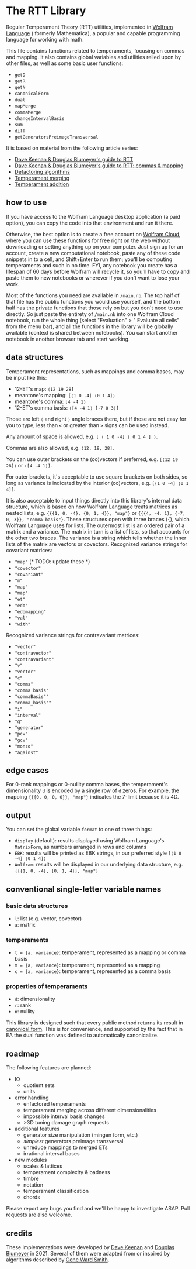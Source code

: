 # The RTT Library

Regular Temperament Theory (RTT) utilities, implemented in [Wolfram Language](https://www.wolfram.com/language/) (
formerly Mathematica), a popular and capable programming language for working with math.

This file contains functions related to temperaments, focusing on commas and mapping. It also contains global variables
and utilities relied upon by other files, as well as some basic user functions:

* `getD`
* `getR`
* `getN`
* `canonicalForm`
* `dual`
* `mapMerge`
* `commaMerge`
* `changeIntervalBasis`
* `sum`
* `diff`
* `getGeneratorsPreimageTransversal`

It is based on material from the following article series:

* [Dave Keenan & Douglas Blumeyer's guide to RTT](https://en.xen.wiki/w/Dave_Keenan_&_Douglas_Blumeyer's_guide_to_RTT)
* [Dave Keenan & Douglas Blumeyer's guide to RTT: commas & mapping](https://en.xen.wiki/w/Dave_Keenan_&_Douglas_Blumeyer's_guide_to_RTT:_commas_&_mapping)
* [Defactoring algorithms](https://en.xen.wiki/w/Defactoring_algorithms)
* [Temperament merging](https://en.xen.wiki/w/Temperament_merging)
* [Temperament addition](https://en.xen.wiki/w/Temperament_addition)

## how to use

If you have access to the Wolfram Language desktop application (a paid option), you can copy the code into that
environment and run it there.

Otherwise, the best option is to create a free account on [Wolfram Cloud](https://www.wolframcloud.com), where you can
use these functions for free right on the web without downloading or setting anything up on your computer. Just sign up
for an account, create a new computational notebook, paste any of these code snippets in to a cell, and Shift+Enter to
run them; you'll be computing temperaments and such in no time. FYI, any notebook you create has a lifespan of 60 days
before Wolfram will recycle it, so you'll have to copy and paste them to new notebooks or wherever if you don't want to
lose your work.

Most of the functions you need are available in `/main.nb`. The top half of that file has the public functions you would
use yourself, and the bottom half has the private functions that those rely on but you don't need to use directly. So
just paste the entirety of `/main.nb` into one Wolfram Cloud notebook, run the whole thing (select "Evaluation" > "
Evaluate all cells" from the menu bar), and all the functions in the library will be globally available (context is
shared between notebooks). You can start another notebook in another browser tab and start working.

## data structures

Temperament representations, such as mappings and comma bases, may be input like this:

* 12-ET's map: `⟨12 19 28]`
* meantone's mapping: `[⟨1 0 -4] ⟨0 1 4]⟩`
* meantone's comma: `[4 -4 1⟩`
* 12-ET's comma basis: `⟨[4 -4 1⟩ [-7 0 3⟩]`

Those are left `⟨` and right `⟩` angle braces there, but if these are not easy for you to type, less than `<` or
greater than `>` signs can be used instead.

Any amount of space is allowed, e.g. `[ ⟨ 1 0 -4] ⟨ 0 1 4 ] ⟩`.

Commas are also allowed, e.g. `⟨12, 19, 28]`.

You can use outer brackets on the (co)vectors if preferred, e.g. `[⟨12 19 28]⟩` or `⟨[4 -4 1⟩]`.

For outer brackets, it's acceptable to use square brackets on both sides, so long as variance is indicated by the
interior (co)vectors, e.g. `[⟨1 0 -4] ⟨0 1 4]]`.

It is also acceptable to input things directly into this library's internal data structure, which is based on how
Wolfram Language treats matrices as nested lists, e.g. `{{{1, 0, -4}, {0, 1, 4}}, "map"}`
or `{{{4, -4, 1}, {-7, 0, 3}}, "comma basis"}`. These structures open with three braces (`{`), which Wolfram Language
uses for lists. The outermost list is an ordered pair of a matrix and a variance. The matrix in turn is a list of lists,
so that accounts for the other two braces. The variance is a string which tells whether the inner lists of the matrix
are vectors or covectors. Recognized variance strings for covariant matrices:

* `"map"` (* TODO: update these *)
* `"covector"`
* `"covariant"`
* `"m"`
* `"map"`
* `"map"`
* `"et"`
* `"edo"`
* `"edomapping"`
* `"val"`
* `"with"`

Recognized variance strings for contravariant matrices:

* `"vector"`
* `"contravector"`
* `"contravariant"`
* `"v"`
* `"vector"`
* `"c"`
* `"comma"`
* `"comma basis"`
* `"commaBasis""`
* `"comma_basis""`
* `"i"`
* `"interval"`
* `"g"`
* `"generator"`
* `"pcv"`
* `"gcv"`
* `"monzo"`
* `"against"`

## edge cases

For 0-rank mappings or 0-nullity comma bases, the temperament's dimensionality `d` is encoded by a single row of `d`
zeros. For example, the mapping `{{{0, 0, 0, 0}}, "map"}` indicates the 7-limit because it is 4D.

## output

You can set the global variable `format` to one of three things:

* `display` (default): results displayed using Wolfram Language's `MatrixForm`, as numbers arranged in rows and columns
* `EBK`: results will be printed as EBK strings, in our preferred style `[⟨1 0 -4] ⟨0 1 4]⟩`
* `Wolfram`: results will be displayed in our underlying data structure, e.g. `{{{1, 0, -4}, {0, 1, 4}}, "map"}`

## conventional single-letter variable names

### basic data structures

* `l`: list (e.g. vector, covector)
* `a`: matrix

### temperaments

* `t = {a, variance}`: temperament, represented as a mapping or comma basis
* `m = {a, variance}`: temperament, represented as a mapping
* `c = {a, variance}`: temperament, represented as a comma basis

### properties of temperaments

* `d`: dimensionality
* `r`: rank
* `n`: nullity

This library is designed such that every public method returns its result
in [canonical form](https://en.xen.wiki/w/canonical_form). This is for convenience, and supported by the fact that in EA
the dual function was defined to automatically canonicalize.

## roadmap

The following features are planned:

* IO
  * quotient sets
  * units
* error handling
  * enfactored temperaments
  * temperament merging across different dimensionalities
  * impossible interval basis changes
  * \>3D tuning damage graph requests
* additional features
  * generator size manipulation (mingen form, etc.)
  * *simplest* generators preimage transversal
  * unreduce mappings to merged ETs
  * irrational interval bases
* new modules
  * scales & lattices
  * temperament complexity & badness
  * timbre
  * notation
  * temperament classification
  * chords

Please report any bugs you find and we'll be happy to investigate ASAP. Pull requests are also welcome.

## credits

These implementations were developed by [Dave Keenan](https://en.xen.wiki/w/Dave_Keenan)
and [Douglas Blumeyer](https://en.xen.wiki/w/Douglas_Blumeyer) in 2021. Several of them were adapted from or inspired by
algorithms described by [Gene Ward Smith](https://en.xen.wiki/w/Gene_Ward_Smith).
